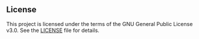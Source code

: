    ## License

   This project is licensed under the terms of the GNU General Public License v3.0. See the [LICENSE](./LICENSE) file for details.